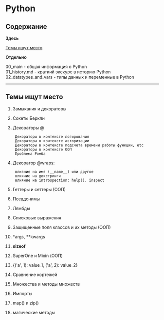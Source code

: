 # Python
  
## Содержание  
  
**Здесь**  
  
[Темы ищут место](#Темы-ищут-место)
  
**Отдельно**  

00_main                  - общая информация о Python  
01_history.md            - краткий экскурс в историю Python  
02_datatypes_and_vars    - типы данных и переменные в Python  
  
  
  
----

## Темы ищут место
1. Замыкания и декораторы

2. Сокеты Беркли

3. Декораторы @ 

        Декораторы в контексте логирования
        Декораторы в контексте авторизации
        Декораторы в контексте подсчета времени работы функции, etc  
        Декораторы в контексте ООП
        Проблема Ромба

4. Декоратор @wraps:  

        влияние на имя (__name__) или другое    
        влияние на докстринги   
        влияние на introspection: help(), inspect  
  
5. Геттеры и сеттеры (ООП)

6. Псевдонимы

7. Лямбды

8. Списковые выражения

9. Защищенные поля классов и их методы (ООП)

10. *args, **kwargs 

11. __sizeof__

12. SuperOne и Mixin (ООП)

13. {('a', 1): value_1, ('a', 2): value_2}

14. Сравнение кортежей

15. Множества и методы множеств

16. Импорты

17. map() и zip()

18. магические методы
